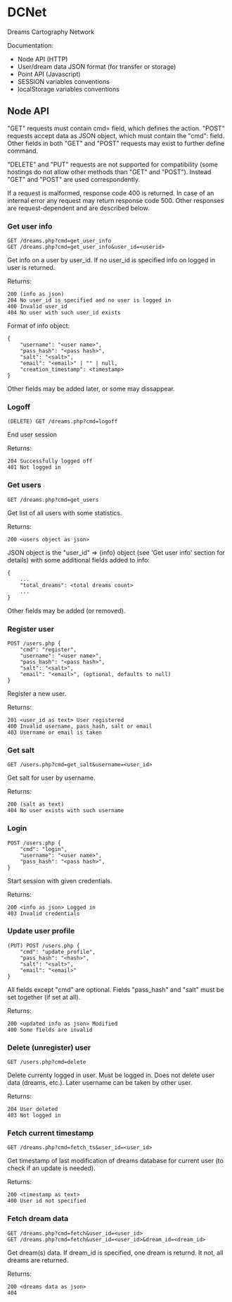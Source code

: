 # DCNet
Dreams Cartography Network

Documentation:

- Node API (HTTP)
- User/dream data JSON format (for transfer or storage)
- Point API (Javascript)
- SESSION variables conventions
- localStorage variables conventions

## Node API

"GET" requests must contain cmd=<command> field, which defines the
action. "POST" requests accept data as JSON object, which must contain
the "cmd": <string> field. Other fields in both "GET" and "POST"
requests may exist to further define command.

"DELETE" and "PUT" requests are not supported for compatibility (some
hostings do not allow other methods than "GET" and "POST"). Instead
"GET" and "POST" are used correspondently.

If a request is malformed, response code 400 is returned. In case of
an internal error any request may return response code 500. Other
responses are request-dependent and are described below.

### Get user info

	GET /dreams.php?cmd=get_user_info
	GET /dreams.php?cmd=get_user_info&user_id=<userid>

Get info on a user by user_id. If no user_id is specified info on logged
in user is returned.

Returns:

	200 (info as json)
	204 No user_id is specified and no user is logged in
	400 Invalid user_id
	404 No user with such user_id exists

Format of info object:

	{
		"username": "<user name>",
		"pass_hash": "<pass hash>",
		"salt": "<salt>",
		"email": "<email>" | "" | null,
		"creation_timestamp": <timestamp>
	}

Other fields may be added later, or some may dissappear.

### Logoff

	(DELETE) GET /dreams.php?cmd=logoff

End user session

Returns:

	204 Successfully logged off
	401 Not logged in

### Get users

	GET /dreams.php?cmd=get_users

Get list of all users with some statistics.

Returns:

	200 <users object as json>

JSON object is the "user_id" => {info} object (see 'Get user info'
section for details) with some additional fields added to info:

	{
		...
		"total_dreams": <total dreams count>
		...
	}

Other fields may be added (or removed).

### Register user

	POST /users.php {
		"cmd": "register",
		"username": "<user name>",
		"pass_hash": "<pass hash>",
		"salt": "<salt>",
		"email": "<email>", (optional, defaults to null)
	}

Register a new user.

Returns:

	201 <user_id as text> User registered
	400 Invalid username, pass_hash, salt or email
	403 Username or email is taken

### Get salt

	GET /users.php?cmd=get_salt&username=<user_id>

Get salt for user by username.

Returns:

	200 (salt as text)
	404 No user exists with such username

### Login

	POST /users.php {
		"cmd": "login",
		"username": "<user name>",
		"pass_hash": "<pass hash>",
	}

Start session with given credentials.

Returns:

	200 <info as json> Logged in
	403 Invalid credentials

### Update user profile

	(PUT) POST /users.php {
		"cmd": "update_profile",
		"pass_hash": "<hash>",
		"salt": "<salt>",
		"email": "<email>"
	}

All fields except "cmd" are optional. Fields "pass_hash" and "salt"
must be set together (if set at all).

Returns:

	200 <updated info as json> Modified
	400 Some fields are invalid

### Delete (unregister) user

	GET /users.php?cmd=delete

Delete currenty logged in user. Must be logged in. Does not delete user
data (dreams, etc.). Later username can be taken by other user.

Returns:

	204 User deleted
	403 Not logged in


### Fetch current timestamp

	GET /dreams.php?cmd=fetch_ts&user_id=<user_id>

Get timestamp of last modification of dreams database for current
user (to check if an update is needed).

Returns:

	200 <timestamp as text>
	400 User id not specified

### Fetch dream data

	GET /dreams.php?cmd=fetch&user_id=<user_id>
	GET /dreams.php?cmd=fetch&user_id=<user_id>&dream_id=<dream_id>

Get dream(s) data. If dream_id is specified, one dream is returnd.
It not, all dreams are returned.

Returns:

	200 <dreams data as json>
	404

